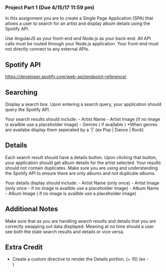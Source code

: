 ### Project Part 1 (Due 4/15/17 11:59 pm)

In this assignment you are to create a Single Page Application (SPA) that allows a
user to search for an artist and display album details using the Spotify API.

Use AngularJS as your front-end and Node.js as your back-end. All API calls must be routed through your Node.js application. Your front-end must not directly connect to any external APIs.

## Spotify API
https://developer.spotify.com/web-api/endpoint-reference/

## Searching
Display a search box. Upon entering a search query, your application should query the Spotify API.

Your search results should include:
    - Artist Name
    - Artist Image (if no image is availble use a placeholder image)
    - Genres ( if available )
*When genres are availabe display them seperated by a '|' (ex Pop | Dance | Rock)

## Details
Each search result should have a details button. Upon clicking that button, your application should get album details for the artist selected. Your results should not contain duplicates. Make sure you are using and understanding the Spotify API to ensure there are only albums and not duplicate albums.

Your details display should include:
    - Artist Name (only once)
    - Artist Image (only once - if no image is availble use a placeholder image)
    - Album Name
    - Album Image ( if no image is availble use a placeholder image)

## Additional Notes
Make sure that as you are handling search results and details that you are correctly swapping out data displayed.  Meaning at no time should a user see both the stale search results and details or vice versa.

##  Extra Credit
- Create a custom directive to render the Details portion. (+ 10)
(ex - <div custom-directive-to-render-details></div>)